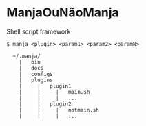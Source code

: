 # ManjaOuNãoManja

Shell script framework

```
$ manja <plugin> <param1> <param2> <paramN>
```


```
  ~/.manja/
    |   bin
    |   docs
    |   configs
    |   plugins
    |     |   plugin1
    |     |     |   main.sh
    |     |     |   ...
    |     |   plugin2
    |     |     |   notmain.sh
    |     |     |   ...
```

